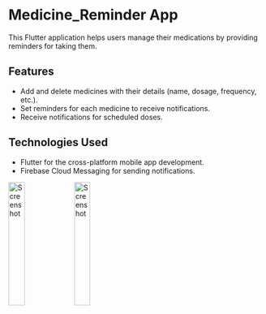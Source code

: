 # Medicine_Reminder App

This Flutter application helps users manage their medications by providing reminders for taking them.

## Features

- Add and delete medicines with their details (name, dosage, frequency, etc.).
- Set reminders for each medicine to receive notifications.
- Receive notifications for scheduled doses.

## Technologies Used

- Flutter for the cross-platform mobile app development.
- Firebase Cloud Messaging for sending notifications.
  <br>

<img src="https://github.com/Harshad903/Medicine_Reminder/assets/160331910/a66fe675-b84d-43f7-b6c6-7690c0ae5ac8" alt="Screenshot" style="height:25%; width:25%">
<img src="https://github.com/Harshad903/Medicine_Reminder/assets/160331910/0ae60291-c957-44cf-88bd-09cc0d69902a" alt="Screenshot" style="height:25%; width:25%">

